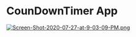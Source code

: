 # CounDownTimer App




[![Screen-Shot-2020-07-27-at-9-03-09-PM.png](https://i.postimg.cc/2yWRJf1R/Screen-Shot-2020-07-27-at-9-03-09-PM.png)](https://postimg.cc/MfzFMN0d)
